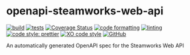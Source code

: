 # openapi-steamworks-web-api

[![build](https://github.com/ceva24/openapi-steamworks-web-api/actions/workflows/build.yml/badge.svg)](https://github.com/ceva24/openapi-steamworks-web-api/actions/workflows/build.yml)
[![tests](https://github.com/ceva24/openapi-steamworks-web-api/actions/workflows/test.yml/badge.svg)](https://github.com/ceva24/openapi-steamworks-web-api/actions/workflows/test.yml)
[![Coverage Status](https://coveralls.io/repos/github/ceva24/openapi-steamworks-web-api/badge.svg?branch=main)](https://coveralls.io/github/ceva24/openapi-steamworks-web-api?branch=main)
[![code formatting](https://github.com/ceva24/openapi-steamworks-web-api/actions/workflows/check-format.yml/badge.svg)](https://github.com/ceva24/openapi-steamworks-web-api/actions/workflows/check-format.yml)
[![linting](https://github.com/ceva24/openapi-steamworks-web-api/actions/workflows/lint.yml/badge.svg)](https://github.com/ceva24/openapi-steamworks-web-api/actions/workflows/lint.yml)
[![code style: prettier](https://img.shields.io/badge/code_style-prettier-ff69b4.svg)](https://github.com/prettier/prettier)
[![XO code style](https://img.shields.io/badge/code_style-XO-5ed9c7.svg)](https://github.com/xojs/xo)
[![GitHub](https://img.shields.io/github/license/ceva24/openapi-steamworks-web-api?color=blue)](https://github.com/ceva24/openapi-steamworks-web-api/blob/update-status-badges/LICENSE)

An automatically generated OpenAPI spec for the Steamworks Web API
